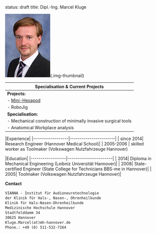 ﻿status: draft
title: Dipl.-Ing. Marcel Kluge


![Image Marcel Kluge](Marcel_2.jpg){.img-thumbnail}


|Specialisation	& Current Projects|
|-----------------------------------------|
|**Projects:** |					
|-   [Mini-Hexapod](http://www.vianna.de/01_workgroups/majdani/projects/hexapod.html)|
|-   RoboJig |
|**Specialisation:** |
|-   Mechanical construction of minimally invasive surgical tools|
|-   Anatomical Workplace analysis|


|Experience|
|------------------|-----------------------|
| since 2014| Research Engineer (Hannover Medical School)|
| 2005-2006 | skilled worker as Toolmaker (Volkswagen Nutzfahrzeuge Hannover)

|Education|
|------------------|-----------------------|
| 2014| Diploma in Mechanical Engineering (Leibniz Universität Hannover)|
| 2008| State-certified Engineer (State College for Technicians BBS-me in Hannover)|
| 2005| Toolmaker (Volkswagen Nutzfahrzeuge Hannover)|

**Contact**

	VIANNA - Institut für Audioneurotechnologie
	der Klinik für Hals-, Nasen-, Ohrenheilkunde
	Klinik für Hals-Nasen-Ohrenheilkunde
	Medizinische Hochschule Hannover
	Stadtfelddamm 34
	30625 Hannover
	Kluge.Marcel(at)mh-hannover.de
	Phone.: +49 (0) 511-532-7264                       
